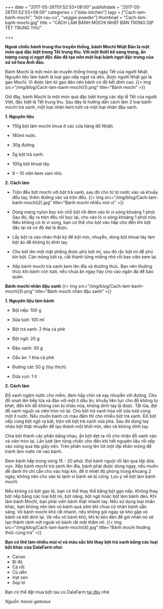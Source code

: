 +++
date = "2017-05-26T01:52:53+08:00"
publishdate = "2017-05-26T01:52:53+08:00"
categories = ["dala-kitchen"]
tags = ["Cach-lam-banh-mochi", "bột-rau-cu", "veggie-powder"]
thumbnail = "Cach-lam-banh-mochi.jpg"
title = "CÁCH LÀM BÁNH MOCHI NHẬT BẢN TRONG DỊP TẾT TRUNG THU"

+++
 
**Ngoài chiếc bánh trung thu truyền thống, bánh Mochi Nhật Bản là một món quà đặc biệt trong Tết trung thu. Với một thiết kế sang trọng, ấn tượng cùng vị ngọt độc đáo đã tạo nên một loại bánh ngọt đặc trưng của xứ sở hoa Anh đào.**

Bánh Mochi là một món ăn truyền thống trong ngày Tết của người Nhật. Nguyên liệu làm bánh là loại gạo nếp ngọt và dẻo, được người Nhật gọi là gạo Mochi. Vì được làm từ gạo dẻo nên bánh có độ kết dính cao.
{{< img src="/img/blog/Cach-lam-banh-mochi(1).png" title="Bánh mochi" >}}

Giờ đây, bánh Mochi là một món quà đặc biệt trong các dịp lễ Tết của người Việt, đặc biệt là Tết trung thu. Sau đây là hướng dẫn cách làm 2 loại bánh mochi trà xanh, một loại nhân kem tươi và một loại nhân đậu xanh.

**1. Nguyên liệu**

- 110g bột làm mochi (mua ở các cửa hàng đồ Nhật).

- 180ml nước.

- 30g đường.

- 5g bột trà xanh.

- 100g bột khoai tây.

- 9 – 10 viên kem vani nhỏ.


**2. Cách làm**

- Trộn đều bột mochi với bột trà xanh, sau đó cho từ từ nước vào và khuấy đều tay, thêm đường vào và trộn đều.
{{< img src="/img/blog/Cach-lam-banh-mochi(2).jpg" title="Bánh mochi nhiều mùi vị" >}}

- Dùng màng nylon bọc kín chỗ bột rồi đem vào lò vi sóng khoảng 1 phút. Sau đó, lấy ra trộn đều rồi bọc lại, cho vào lò vi sóng khoảng 1 phút nữa. Nếu không có lò vi sóng, bạn có thể cho bột vào hấp cho đến khi bột đặc lại và có độ dai là được.
- Lấy bột ra vào nhào thật kỹ để bột mịn, nhuyễn, dùng bột khoai tây làm bột áo để không bị dính tay.
- Cho bột lên một mặt phẳng được phủ bột mì, sau đó rắc bột mì để phủ kín bột. Cán mỏng bột ra, cắt thành từng miếng nhỏ rồi bao viên kem lại.
- Xếp bánh mochi trà xanh kem lên đĩa và thưởng thức. Bạn nên thưởng thức khi bánh còn tươi, nếu chưa ăn ngay hãy cho vào ngăn đá để bảo quản.

**Bánh mochi nhân đậu xanh**
{{< img src="/img/blog/Cach-lam-banh-mochi(3).png" title="Bánh mochi nhân đậu xanh" >}}

**1. Nguyên liệu làm bánh**

- Bột nếp: 100 g

- Sữa tươi: 100 ml

- Bột trà xanh: 2 thìa cà phê

- Bột ngô: 20 g

- Đậu xanh: 50 g

- Dầu ăn: 1 thìa cà phê

- Đường cát: 50 g (tùy thích)

- Dừa vụn: 1 ít

**2. Cách làm**

Đỗ xanh ngâm nước cho mềm, đem hấp chín và xay nhuyễn với đường. Cho đỗ xnah lên bếp lửa và đảo với một ít dầu ăn, khuấy liên tục cho đỗ không bị khét, đến khi đỗ không còn bị nhão nữa, không dính tay là được. Tắt lửa, đợi đỗ xanh nguội và viên tròn nó lại.
Cho bột trà xanh hòa với sữa tươi cùng một ít nước. Nếu muốn bánh có màu đậm thì cho nhiều bột trà xanh. Đổ bột nếp cùng bột ngô ra bát, trộn với bột trà xanh vừa pha. Sau đó dùng tay nhào bột thật nhuyễn để tạo thành một khối mịn, dẻo và không dính tay.

Chia bột thành các phần bằng nhau, ấn bột dẹt ra rồi cho nhân đỗ xanh vào và viên tròn lại. Lần lượt làm từng chiếc cho đến khi hết nguyên liệu rồi xếp vào xửng qua lớp giấy nến. Trên phần vung lên lót một lớp khăn mỏng để tránh làm nước rơi vào bánh.

Đem bánh hấp trong vòng 15 - 20 phút. Đợi bánh nguội rồi lăn qua lớp dừa vụn. Xếp bánh mochi trà xanh lên đĩa, bánh phải được dùng ngay, nếu muốn để dành thì chỉ cần cho vào hộp kín, để ở nhiệt độ phòng trong khoảng 2 ngày, không nên cho vào tủ lạnh vì bánh sẽ bị cứng.
Lưu ý về bột làm bánh mochi

Nếu không có bột gạo tẻ, bạn có thể thay thế bằng bột gạo nếp. Không thay bột nếp bằng các loại bột mì, bột năng, bột ngô hoặc bột làm bánh dẻo. Khi làm bánh Mochi, bạn phải viên bánh thật nhanh tay. Nếu sử dụng loại nhân khác, bạn không nên làm vỏ bánh quá sớm khi chưa có nhân bánh sẵn sàng. Vỏ bánh mochi khô rất nhanh, nếu không gói ngay sẽ khó gập vỏ bánh và kết dính lại. Và nếu vỏ bánh khô, khi bị kéo dãn để gói nhân nó sẽ tạo thành rãnh nứt ngoài vỏ bánh rất mất thẩm mĩ.
{{< img src="/img/blog/Cach-lam-banh-mochi(4).jpg" title="Bánh mochi thưởng thức cùng trà" >}}

**Bạn có thể làm nhiều mùi vị và màu sắc khi thay bột trà xanh bằng các loại bột khác của DalaFarm như:** 

- Cacao
- Bí đỏ
- Cà rốt
- Củ dền
- Hạt sen
- Súp lơ

Bạn có thể đặt mua bột rau củ DalaFarm [tại đây](/san-pham/) nhé

_Nguồn: hanoi-gateaux_


